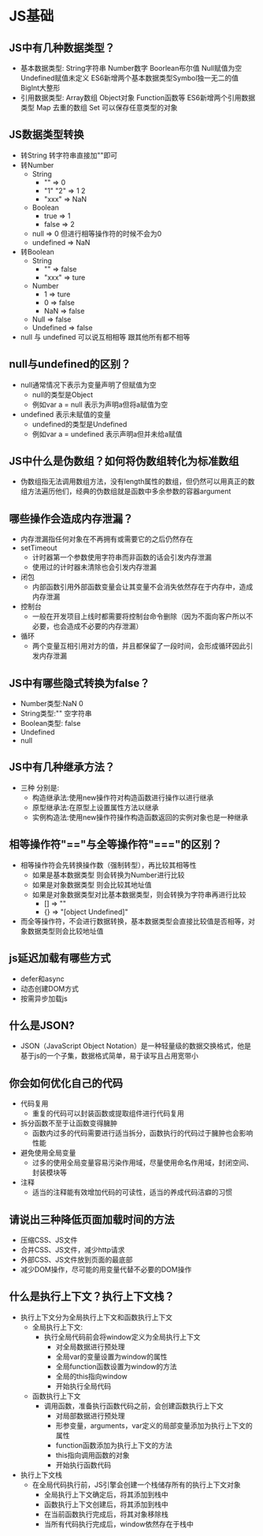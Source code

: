 # JS基础

## JS中有几种数据类型？
  - 基本数据类型: String字符串 Number数字 Boorlean布尔值 Null赋值为空 Undefined赋值未定义  ES6新增两个基本数据类型Symbol独一无二的值 BigInt大整形
  - 引用数据类型: Array数组 Object对象 Function函数等 ES6新增两个引用数据类型 Map 去重的数组 Set 可以保存任意类型的对象

## JS数据类型转换
  - 转String 转字符串直接加""即可
  - 转Number
    - String 
      - "" => 0
      - "1" "2" => 1 2
      - "xxx" => NaN
    - Boolean 
      - true => 1
      - false => 2
    - null => 0  但进行相等操作符的时候不会为0
    - undefined => NaN   
  - 转Boolean
    - String
      - "" => false
      - "xxx" => ture
    - Number
      - 1 => ture
      - 0 => false
      - NaN => false  
    - Null => false
    - Undefined => false
  - null 与 undefined 可以说互相相等 跟其他所有都不相等
## null与undefined的区别？
  - null通常情况下表示为变量声明了但赋值为空
    - null的类型是Object
    - 例如var a = null 表示为声明a但将a赋值为空
  - undefined 表示未赋值的变量
    - undefined的类型是Undefined
    - 例如var a = undefined 表示声明a但并未给a赋值

## JS中什么是伪数组？如何将伪数组转化为标准数组
  - 伪数组指无法调用数组方法，没有length属性的数组，但仍然可以用真正的数组方法遍历他们，经典的伪数组就是函数中多余参数的容器argument

## 哪些操作会造成内存泄漏？
  - 内存泄漏指任何对象在不再拥有或需要它的之后仍然存在
  - setTimeout
    - 计时器第一个参数使用字符串而非函数的话会引发内存泄漏
    - 使用过的计时器未清除也会引发内存泄漏
  - 闭包
    - 内部函数引用外部函数变量会让其变量不会消失依然存在于内存中，造成内存泄漏
  - 控制台
    - 一般在开发项目上线时都需要将控制台命令删除（因为不面向客户所以不必要，也会造成不必要的内存泄漏）
  - 循环
    - 两个变量互相引用对方的值，并且都保留了一段时间，会形成循环因此引发内存泄漏

## JS中有哪些隐式转换为false？
  - Number类型:NaN 0
  - String类型:"" 空字符串
  - Boolean类型: false
  - Undefined
  - null

## JS中有几种继承方法？
  - 三种 分别是: 
    - 构造继承法:使用new操作符对构造函数进行操作以进行继承
    - 原型继承法:在原型上设置属性方法以继承
    - 实例构造法:使用new操作符操作构造函数返回的实例对象也是一种继承

## 相等操作符"=="与全等操作符"==="的区别？
  - 相等操作符会先转换操作数（强制转型），再比较其相等性
    - 如果是基本数据类型 则会转换为Number进行比较
    - 如果是对象数据类型 则会比较其地址值
    - 如果是对象数据类型对比基本数据类型，则会转换为字符串再进行比较
      - [] => ""
      - {} => "[object Undefined]"
  - 而全等操作符，不会进行数据转换，基本数据类型会直接比较值是否相等，对象数据类型则会比较地址值

## js延迟加载有哪些方式
  - defer和async
  - 动态创建DOM方式
  - 按需异步加载js
  

## 什么是JSON?
  - JSON（JavaScript Object Notation）是一种轻量级的数据交换格式，他是基于js的一个子集，数据格式简单，易于读写且占用宽带小

## 你会如何优化自己的代码
  - 代码复用
    - 重复的代码可以封装函数或提取组件进行代码复用
  - 拆分函数不至于让函数变得臃肿
    - 函数内过多的代码需要进行适当拆分，函数执行的代码过于臃肿也会影响性能
  - 避免使用全局变量
    - 过多的使用全局变量容易污染作用域，尽量使用命名作用域，封闭空间、封装模块等
  - 注释
    - 适当的注释能有效增加代码的可读性，适当的养成代码洁癖的习惯

## 请说出三种降低页面加载时间的方法
  - 压缩CSS、JS文件
  - 合并CSS、JS文件，减少http请求
  - 外部CSS、JS文件放到页面的最底部
  - 减少DOM操作，尽可能的用变量代替不必要的DOM操作

## 什么是执行上下文？执行上下文栈？
  - 执行上下文分为全局执行上下文和函数执行上下文
    - 全局执行上下文: 
      - 执行全局代码前会将window定义为全局执行上下文
        - 对全局数据进行预处理
        - 全局var的变量设置为window的属性
        - 全局function函数设置为window的方法
        - 全局的this指向window
        - 开始执行全局代码
    - 函数执行上下文
      - 调用函数，准备执行函数代码之前，会创建函数执行上下文
        - 对局部数据进行预处理
        - 形参变量，arguments，var定义的局部变量添加为执行上下文的属性
        - function函数添加为执行上下文的方法
        - this指向调用函数的对象
        - 开始执行函数代码
  - 执行上下文栈
    - 在全局代码执行前，JS引擎会创建一个栈储存所有的执行上下文对象
      - 全局执行上下文确定后，将其添加到栈中
      - 函数执行上下文创建后，将其添加到栈中
      - 在当前函数执行完成后，将其对象移除栈
      - 当所有代码执行完成后，window依然存在于栈中